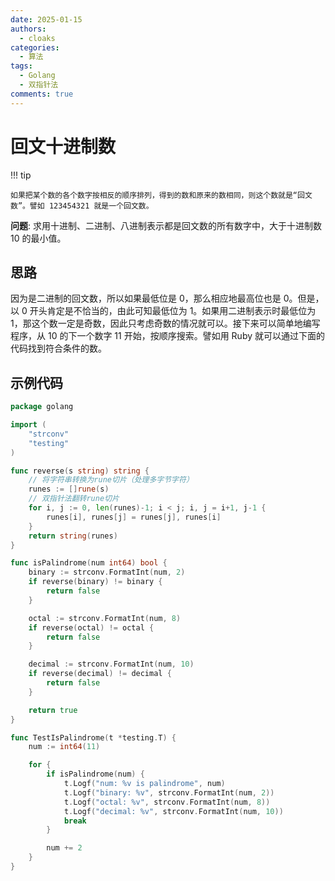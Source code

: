 ```yaml
---
date: 2025-01-15
authors:
  - cloaks
categories:
  - 算法
tags:
  - Golang
  - 双指针法
comments: true
---
```


# 回文十进制数

!!! tip

    如果把某个数的各个数字按相反的顺序排列，得到的数和原来的数相同，则这个数就是“回文数”。譬如 123454321 就是一个回文数。

**问题**: 求用十进制、二进制、八进制表示都是回文数的所有数字中，大于十进制数 10 的最小值。

<!-- more -->

## 思路

因为是二进制的回文数，所以如果最低位是 0，那么相应地最高位也是 0。但是，以 0 开头肯定是不恰当的，由此可知最低位为 1。如果用二进制表示时最低位为 1，那这个数一定是奇数，因此只考虑奇数的情况就可以。接下来可以简单地编写程序，从 10 的下一个数字 11 开始，按顺序搜索。譬如用 Ruby 就可以通过下面的代码找到符合条件的数。 

## 示例代码

```go title="is_palindrome_test.go"
package golang

import (
	"strconv"
	"testing"
)

func reverse(s string) string {
	// 将字符串转换为rune切片（处理多字节字符）
	runes := []rune(s)
	// 双指针法翻转rune切片
	for i, j := 0, len(runes)-1; i < j; i, j = i+1, j-1 {
		runes[i], runes[j] = runes[j], runes[i]
	}
	return string(runes)
}

func isPalindrome(num int64) bool {
	binary := strconv.FormatInt(num, 2)
	if reverse(binary) != binary {
		return false
	}

	octal := strconv.FormatInt(num, 8)
	if reverse(octal) != octal {
		return false
	}

	decimal := strconv.FormatInt(num, 10)
	if reverse(decimal) != decimal {
		return false
	}

	return true
}

func TestIsPalindrome(t *testing.T) {
    num := int64(11)

    for {
        if isPalindrome(num) {
            t.Logf("num: %v is palindrome", num)
            t.Logf("binary: %v", strconv.FormatInt(num, 2))
            t.Logf("octal: %v", strconv.FormatInt(num, 8))
			t.Logf("decimal: %v", strconv.FormatInt(num, 10))
			break
        }

        num += 2
    }
}
```